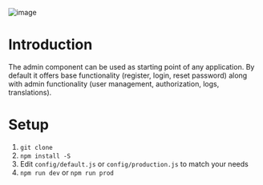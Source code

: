 ![image](https://user-images.githubusercontent.com/7228512/72470276-2ff95b00-37e9-11ea-98d5-cba67558e469.png)

# Introduction

The admin component can be used as  starting point of any application. By default it offers base functionality (register, login, reset password) along with admin functionality (user management, authorization, logs, translations).

# Setup 

1. `git clone`
2. `npm install -S`
3. Edit `config/default.js` or `config/production.js` to match your needs
4. `npm run dev` or `npm run prod`
